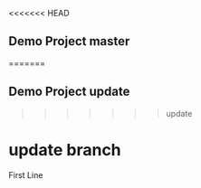 <<<<<<< HEAD
## Demo Project master
=======
## Demo Project update
>>>>>>> update

# update branch

First Line
